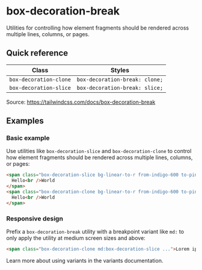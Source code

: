 # box-decoration-break

Utilities for controlling how element fragments should be rendered across multiple lines, columns, or pages.

## Quick reference

| Class                  | Styles                     |
|------------------------|----------------------------|
| `box-decoration-clone` | `box-decoration-break: clone;` |
| `box-decoration-slice` | `box-decoration-break: slice;` |

Source: https://tailwindcss.com/docs/box-decoration-break

## Examples

### Basic example

Use utilities like `box-decoration-slice` and `box-decoration-clone` to control how element fragments should be rendered across multiple lines, columns, or pages:

```html
<span class="box-decoration-slice bg-linear-to-r from-indigo-600 to-pink-500 px-2 text-white ...">
  Hello<br />World
</span>
<span class="box-decoration-clone bg-linear-to-r from-indigo-600 to-pink-500 px-2 text-white ...">
  Hello<br />World
</span>
```

### Responsive design

Prefix a `box-decoration-break` utility with a breakpoint variant like `md:` to only apply the utility at medium screen sizes and above:

```html
<span class="box-decoration-clone md:box-decoration-slice ...">Lorem ipsum dolor sit amet...</span>
```

Learn more about using variants in the variants documentation.
